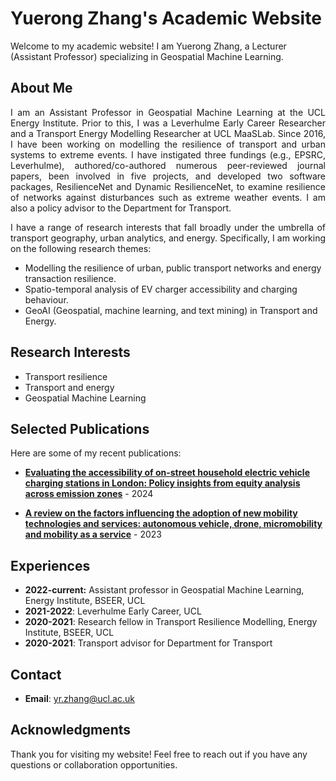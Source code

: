 # Yuerong Zhang's Academic Website

Welcome to my academic website! I am Yuerong Zhang, a Lecturer (Assistant Professor) specializing in Geospatial Machine Learning.

## About Me

<p align="justify">
I am an Assistant Professor in Geospatial Machine Learning at the UCL Energy Institute. Prior to this, I was a Leverhulme Early Career Researcher and a Transport Energy Modelling Researcher at UCL MaaSLab. Since 2016, I have been working on modelling the resilience of transport and urban systems to extreme events. I have instigated three fundings (e.g., EPSRC, Leverhulme), authored/co-authored numerous peer-reviewed journal papers, been involved in five projects, and developed two software packages, ResilienceNet and Dynamic ResilienceNet, to examine resilience of networks against disturbances such as extreme weather events. I am also a policy advisor to the Department for Transport.
</p>

<p align="justify">
I have a range of research interests that fall broadly under the umbrella of transport geography, urban analytics, and energy. Specifically, I am working on the following research themes:
</p>

<ul>
  <li>Modelling the resilience of urban, public transport networks and energy transaction resilience.</li>
  <li>Spatio-temporal analysis of EV charger accessibility and charging behaviour.</li>
  <li>GeoAI (Geospatial, machine learning, and text mining) in Transport and Energy.</li>
</ul>




## Research Interests
- Transport resilience
- Transport and energy
- Geospatial Machine Learning

## Selected Publications
Here are some of my recent publications:

- **[Evaluating the accessibility of on-street household electric vehicle charging stations in London: Policy insights from equity analysis across emission zones](https://www.sciencedirect.com/science/article/pii/S0301421524003951)** - 2024<br>

- **[A review on the factors influencing the adoption of new mobility technologies and services: autonomous vehicle, drone, micromobility and mobility as a service](https://www.tandfonline.com/doi/full/10.1080/01441647.2022.2119297)** - 2023<br>

## Experiences
- **2022-current:** Assistant professor in Geospatial Machine Learning, Energy Institute, BSEER, UCL
- **2021-2022**: Leverhulme Early Career, UCL
- **2020-2021**: Research fellow in Transport Resilience Modelling, Energy Institute, BSEER, UCL
- **2020-2021**: Transport advisor for Department for Transport


## Contact

- **Email**: [yr.zhang@ucl.ac.uk](mailto:yr.zhang@ucl.ac.uk)


## Acknowledgments
Thank you for visiting my website! Feel free to reach out if you have any questions or collaboration opportunities.
